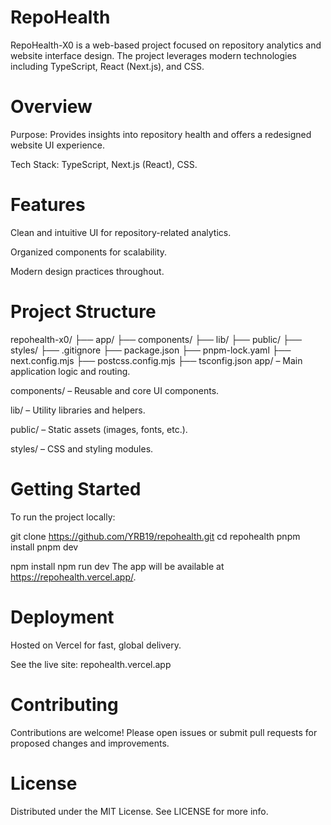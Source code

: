 # RepoHealth
RepoHealth-X0 is a web-based project focused on repository analytics and website interface design. The project leverages modern technologies including TypeScript, React (Next.js), and CSS.

# Overview
Purpose: Provides insights into repository health and offers a redesigned website UI experience.

Tech Stack: TypeScript, Next.js (React), CSS.

# Features
Clean and intuitive UI for repository-related analytics.

Organized components for scalability.

Modern design practices throughout.

# Project Structure
repohealth-x0/
├── app/
├── components/
├── lib/
├── public/
├── styles/
├── .gitignore
├── package.json
├── pnpm-lock.yaml
├── next.config.mjs
├── postcss.config.mjs
├── tsconfig.json
app/ – Main application logic and routing.

components/ – Reusable and core UI components.

lib/ – Utility libraries and helpers.

public/ – Static assets (images, fonts, etc.).

styles/ – CSS and styling modules.

# Getting Started
To run the project locally:

git clone https://github.com/YRB19/repohealth.git
cd repohealth
pnpm install
pnpm dev

npm install
npm run dev
The app will be available at https://repohealth.vercel.app/.

# Deployment
Hosted on Vercel for fast, global delivery.

See the live site: repohealth.vercel.app

# Contributing
Contributions are welcome! Please open issues or submit pull requests for proposed changes and improvements.

# License
Distributed under the MIT License. See LICENSE for more info.
